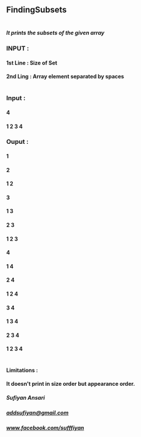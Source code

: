 ## FindingSubsets
#
##### It prints the subsets of the given array

### INPUT : 
#### 1st Line : Size of Set
#### 2nd Ling : Array element separated by spaces
#
### Input :
#### 4
#### 1  2  3  4
### Ouput :

#### 1
#### 2
#### 1 2
#### 3
#### 1 3
#### 2 3
#### 1 2 3
#### 4
#### 1 4
#### 2 4
#### 1 2 4
#### 3 4
#### 1 3 4
#### 2 3 4
#### 1 2 3 4
#
#### Limitations :
#### It doesn't print in size order but appearance order.
##### Sufiyan Ansari
##### addsufiyan@gmail.com
##### www.facebook.com/sufffiyan

